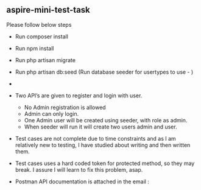 ## aspire-mini-test-task

Please follow below steps

- Run composer install
- Run npm install
- Run php artisan migrate
- Run php artisan db:seed (Run database seeder for usertypes to use - )
- 
- Two API’s are given to register and login with user.
    - No Admin registration is allowed
    - Admin can only login.
    - One Admin user will be created using seeder, with role as admin.
    - When seeder will  run it will create two users admin and user.
- Test cases are not complete due to time constraints and as I am relatively new to testing, I have studied about writing and then written them.
- Test cases uses a hard coded token for protected method, so they may break. I assure I will learn to fix this problem, asap. 

- Postman API documentation is attached in the email : 
